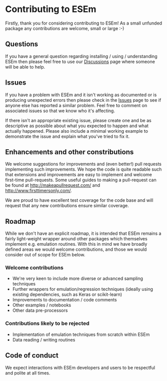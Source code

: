# Contributing to ESEm

Firstly, thank you for considering contributing to ESEm! As a small unfunded package any contributions are welcome, small or large :-)

## Questions
If you have a general question regarding installing / using / understanding ESEm then please feel free to use our [Discussions](https://github.com/duncanwp/ESEm/discussions) page where someone will be able to help.

## Issues
If you have a problem with ESEm and it isn't working as documented or is producing unexpected errors then please check in the [Issues](https://github.com/duncanwp/ESEm/issues) page to see if anyone else has reported a similar problem. 
Feel free to comment on associated issues so that we know who it's affecting. 

If there isn't an appropriate existing issue, please create one and be as descriptive as possible about what you expected to happen and what actually happened. Please also include a minimal working example to demonstrate the issue and explain what you've tried to fix it.

## Enhancements and other constributions 
We welcome suggestions for improvements and (even better!) pull requests implementing such improvements. 
We hope the code is quite readable such that extensions and improvements are easy to implement and welcome first-time pull-requests. 
Some useful guides to making a pull-request can be found at http://makeapullrequest.com/ and http://www.firsttimersonly.com/.

We are proud to have excellent test coverage for the code base and will request that any new contributions ensure similar coverage.

## Roadmap
While we don't have an explicit roadmap, it is intended that ESEm remains a fairly light-weight wrapper around other packages which themselves implement e.g. emulation routines.
With this in mind we have broadly defined areas we would welcome contributions, and those we would consider out of scope for ESEm below.

### Welcome contributions
 - We're very keen to include more diverse or advanced sampling techniques
 - Further wrappers for emulation/regression techniques (ideally using existing dependencies, such as Keras or scikit-learn)
 - Improvements to documentation / code comments
 - Other examples / notebooks
 - Other data pre-processors

### Contributions likely to be rejected
 - Implementation of emulation techniques from scratch within ESEm
 - Data reading / writing routines

## Code of conduct
We expect interactions with ESEm developers and users to be respectful and polite at all times. 

